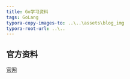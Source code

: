 ```yaml
---
title: Go学习资料
tags: GoLang
typora-copy-images-to: ..\..\assets\blog_img
typora-root-url: ..\..
---
```


## 官方资料

[官网]: https://golang.org/

[官网](https://golang.org/)

